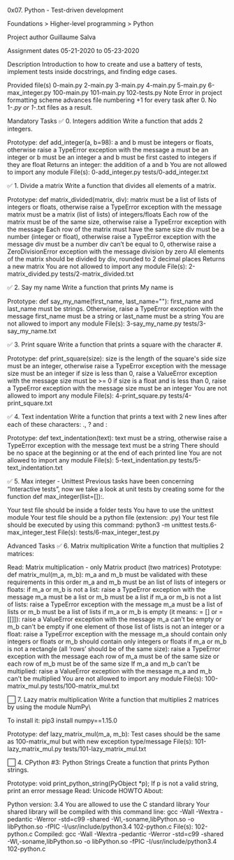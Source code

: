 0x07. Python - Test-driven development

Foundations > Higher-level programming > Python

Project author
Guillaume Salva

Assignment dates
05-21-2020 to 05-23-2020

Description
Introduction to how to create and use a battery of tests, implement tests inside docstrings, and finding edge cases.

Provided file(s)
0-main.py 2-main.py 3-main.py 4-main.py 5-main.py 6-max_integer.py
100-main.py 101-main.py 102-tests.py
Note
Error in project formatting scheme advances file numbering +1 for every task after 0. No 1-*.py or 1-*.txt files as a result.

Mandatory Tasks
✅ 0. Integers addition
Write a function that adds 2 integers.

Prototype: def add_integer(a, b=98):
a and b must be integers or floats, otherwise raise a TypeError exception with the message a must be an integer or b must be an integer
a and b must be first casted to integers if they are float
Returns an integer: the addition of a and b
You are not allowed to import any module
File(s): 0-add_integer.py tests/0-add_integer.txt

✅ 1. Divide a matrix
Write a function that divides all elements of a matrix.

Prototype: def matrix_divided(matrix, div):
matrix must be a list of lists of integers or floats, otherwise raise a TypeError exception with the message matrix must be a matrix (list of lists) of integers/floats
Each row of the matrix must be of the same size, otherwise raise a TypeError exception with the message Each row of the matrix must have the same size
div must be a number (integer or float), otherwise raise a TypeError exception with the message div must be a number
div can’t be equal to 0, otherwise raise a ZeroDivisionError exception with the message division by zero
All elements of the matrix should be divided by div, rounded to 2 decimal places
Returns a new matrix
You are not allowed to import any module
File(s): 2-matrix_divided.py tests/2-matrix_divided.txt

✅ 2. Say my name
Write a function that prints My name is <first name> <last name>

Prototype: def say_my_name(first_name, last_name=""):
first_name and last_name must be strings. Otherwise, raise a TypeError exception with the message first_name must be a string or last_name must be a string
You are not allowed to import any module
File(s): 3-say_my_name.py tests/3-say_my_name.txt

✅ 3. Print square
Write a function that prints a square with the character #.

Prototype: def print_square(size):
size is the length of the square's side
size must be an integer, otherwise raise a TypeError exception with the message size must be an integer
if size is less than 0, raise a ValueError exception with the message size must be >= 0
if size is a float and is less than 0, raise a TypeError exception with the message size must be an integer
You are not allowed to import any module
File(s): 4-print_square.py tests/4-print_square.txt

✅ 4. Text indentation
Write a function that prints a text with 2 new lines after each of these characters: ., ? and :

Prototype: def text_indentation(text):
text must be a string, otherwise raise a TypeError exception with the message text must be a string
There should be no space at the beginning or at the end of each printed line
You are not allowed to import any module
File(s): 5-text_indentation.py tests/5-text_indentation.txt

✅ 5. Max integer - Unittest
Previous tasks have been concerning “Interactive tests”, now we take a look at unit tests by creating some for the function def max_integer(list=[]):.

Your test file should be inside a folder tests
You have to use the unittest module
Your test file should be a python file (extension: .py)
Your test file should be executed by using this command: python3 -m unittest tests.6-max_integer_test
File(s): tests/6-max_integer_test.py

Advanced Tasks
✅ 6. Matrix multiplication
Write a function that multiplies 2 matrices:

Read: Matrix multiplication - only Matrix product (two matrices)
Prototype: def matrix_mul(m_a, m_b):
m_a and m_b must be validated with these requirements in this order
m_a and m_b must be an list of lists of integers or floats:
if m_a or m_b is not a list: raise a TypeError exception with the message m_a must be a list or m_b must be a list
if m_a or m_b is not a list of lists: raise a TypeError exception with the message m_a must be a list of lists or m_b must be a list of lists
if m_a or m_b is empty (it means: = [] or = [[]]): raise a ValueError exception with the message m_a can't be empty or m_b can't be empty
if one element of those list of lists is not an integer or a float: raise a TypeError exception with the message m_a should contain only integers or floats or m_b should contain only integers or floats
if m_a or m_b is not a rectangle (all ‘rows’ should be of the same size): raise a TypeError exception with the message each row of m_a must be of the same size or each row of m_b must be of the same size
If m_a and m_b can’t be multiplied: raise a ValueError exception with the message m_a and m_b can't be multiplied
You are not allowed to import any module
File(s): 100-matrix_mul.py tests/100-matrix_mul.txt

⬜ 7. Lazy matrix multiplication
Write a function that multiplies 2 matrices by using the module NumPy\

To install it: pip3 install numpy==1.15.0

Prototype: def lazy_matrix_mul(m_a, m_b):
Test cases should be the same as 100-matrix_mul but with new exception type/message
File(s): 101-lazy_matrix_mul.py tests/101-lazy_matrix_mul.txt

⬜ 4. CPython #3: Python Strings
Create a function that prints Python strings.

Prototype: void print_python_string(PyObject *p);
If p is not a valid string, print an error message
Read: Unicode HOWTO
About:

Python version: 3.4
You are allowed to use the C standard library
Your shared library will be compiled with this command line: gcc -Wall -Wextra -pedantic -Werror -std=c99 -shared -Wl,-soname,libPython.so -o libPython.so -fPIC -I/usr/include/python3.4 102-python.c
File(s): 102-python.c
Compiled: gcc -Wall -Wextra -pedantic -Werror -std=c99 -shared -Wl,-soname,libPython.so -o libPython.so -fPIC -I/usr/include/python3.4 102-python.c

